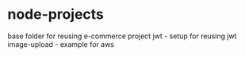 # node-projects
base folder for reusing 
e-commerce project
jwt - setup for reusing jwt 
image-upload - example for aws
